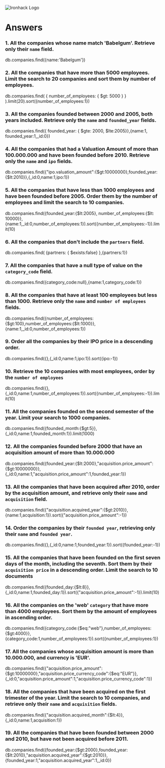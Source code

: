 ![Ironhack Logo](https://i.imgur.com/1QgrNNw.png)

# Answers

### 1. All the companies whose name match 'Babelgum'. Retrieve only their `name` field.

db.companies.find({name:'Babelgum'})

### 2. All the companies that have more than 5000 employees. Limit the search to 20 companies and sort them by **number of employees**.

db.companies.find( { number_of_employees: { $gt: 5000 } } ).limit(20).sort({number_of_employees:1})


### 3. All the companies founded between 2000 and 2005, both years included. Retrieve only the `name` and `founded_year` fields.

db.companies.find({ founded_year: { $gte: 2000, $lte:2005}},{name:1, founded_year:1,_id:0})


### 4. All the companies that had a Valuation Amount of more than 100.000.000 and have been founded before 2010. Retrieve only the `name` and `ipo` fields.

db.companies.find({"ipo.valuation_amount":{$gt:10000000},founded_year:{$lt:2010}},{_id:0,name:1,ipo:1})



### 5. All the companies that have less than 1000 employees and have been founded before 2005. Order them by the number of employees and limit the search to 10 companies.

db.companies.find({founded_year:{$lt:2005}, number_of_employees:{$lt: 10000}},{name:1,_id:0,number_of_employees:1}).sort({number_of_employees:-1}).limit(10)


### 6. All the companies that don't include the `partners` field.

db.companies.find( {partners: { $exists:false} },{partners:1})


### 7. All the companies that have a null type of value on the `category_code` field.

db.companies.find({category_code:null},{name:1,category_code:1})

### 8. All the companies that have at least 100 employees but less than 1000. Retrieve only the `name` and `number of employees` fields.

db.companies.find({number_of_employees:{$gt:100},number_of_employees:{$lt:1000}},{name:1,_id:0,number_of_employees:1})


### 9. Order all the companies by their IPO price in a descending order.
db.companies.find({},{_id:0,name:1,ipo:1}).sort({ipo:-1})


### 10. Retrieve the 10 companies with most employees, order by the `number of employees`

db.companies.find({},{_id:0,name:1,number_of_employees:1}).sort({number_of_employees:-1}).limit(10)


### 11. All the companies founded on the second semester of the year. Limit your search to 1000 companies.

db.companies.find({founded_month:{$gt:5}},{_id:0,name:1,founded_month:1}).limit(1000)


### 12. All the companies founded before 2000 that have an acquisition amount of more than 10.000.000

db.companies.find({founded_year:{$lt:2000},"acquisition.price_amount":{$gt:10000000}},{_id:0,name:1,"acquisition.price_amount":1,founded_year:1})


### 13. All the companies that have been acquired after 2010, order by the acquisition amount, and retrieve only their `name` and `acquisition` field.

db.companies.find({"acquisition.acquired_year":{$gt:2010}},{name:1,acquisition:1}).sort({"acquisition.price_amount":-1})


### 14. Order the companies by their `founded year`, retrieving only their `name` and `founded year`.

db.companies.find({},{_id:0,name:1,founded_year:1}).sort({founded_year:-1})


### 15. All the companies that have been founded on the first seven days of the month, including the seventh. Sort them by their `acquisition price` in a descending order. Limit the search to 10 documents

db.companies.find({founded_day:{$lt:8}},{_id:0,name:1,founded_day:1}).sort({"acquisition.price_amount":-1}).limit(10)


### 16. All the companies on the 'web' `category` that have more than 4000 employees. Sort them by the amount of employees in ascending order.

db.companies.find({category_code:{$eq:"web"},number_of_employees:{$gt:4000}},{category_code:1,number_of_employees:1}).sort({number_of_employees:1})


### 17. All the companies whose acquisition amount is more than 10.000.000, and currency is 'EUR'.

db.companies.find({"acquisition.price_amount":{$gt:10000000},"acquisition.price_currency_code":{$eq:"EUR"}},{_id:0,"acquisition.price_amount":1,"acquisition.price_currency_code":1})

### 18. All the companies that have been acquired on the first trimester of the year. Limit the search to 10 companies, and retrieve only their `name` and `acquisition` fields.

db.companies.find({"acquisition.acquired_month":{$lt:4}},{_id:0,name:1,acquisition:1})

### 19. All the companies that have been founded between 2000 and 2010, but have not been acquired before 2011.

db.companies.find({founded_year:{$gt:2000},founded_year:{$lt:2010},"acquisition.acquired_year":{$gt:2010}},{founded_year:1,"acquisition.acquired_year":1,_id:0})
